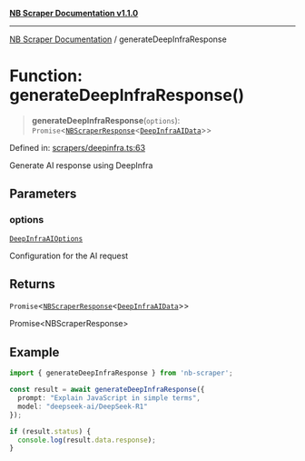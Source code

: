 [**NB Scraper Documentation v1.1.0**](../README.md)

***

[NB Scraper Documentation](../globals.md) / generateDeepInfraResponse

# Function: generateDeepInfraResponse()

> **generateDeepInfraResponse**(`options`): `Promise`\<[`NBScraperResponse`](../interfaces/NBScraperResponse.md)\<[`DeepInfraAIData`](../interfaces/DeepInfraAIData.md)\>\>

Defined in: [scrapers/deepinfra.ts:63](https://github.com/Chakszzz/NB-Scraper/blob/a54b0d480231641a2da59c589f08af0cd80e90f8/app/scrapers/deepinfra.ts#L63)

Generate AI response using DeepInfra

## Parameters

### options

[`DeepInfraAIOptions`](../interfaces/DeepInfraAIOptions.md)

Configuration for the AI request

## Returns

`Promise`\<[`NBScraperResponse`](../interfaces/NBScraperResponse.md)\<[`DeepInfraAIData`](../interfaces/DeepInfraAIData.md)\>\>

Promise<NBScraperResponse<DeepInfraAIData>>

## Example

```typescript
import { generateDeepInfraResponse } from 'nb-scraper';

const result = await generateDeepInfraResponse({
  prompt: "Explain JavaScript in simple terms",
  model: "deepseek-ai/DeepSeek-R1"
});

if (result.status) {
  console.log(result.data.response);
}
```
